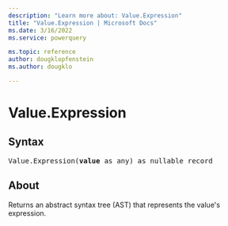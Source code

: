 ```yaml
---
description: "Learn more about: Value.Expression"
title: "Value.Expression | Microsoft Docs"
ms.date: 3/16/2022
ms.service: powerquery

ms.topic: reference
author: dougklopfenstein
ms.author: dougklo

---
```

# Value.Expression

## Syntax

<pre>
Value.Expression(<b>value</b> as any) as nullable record
</pre>
  
## About

Returns an abstract syntax tree (AST) that represents the value's expression.
